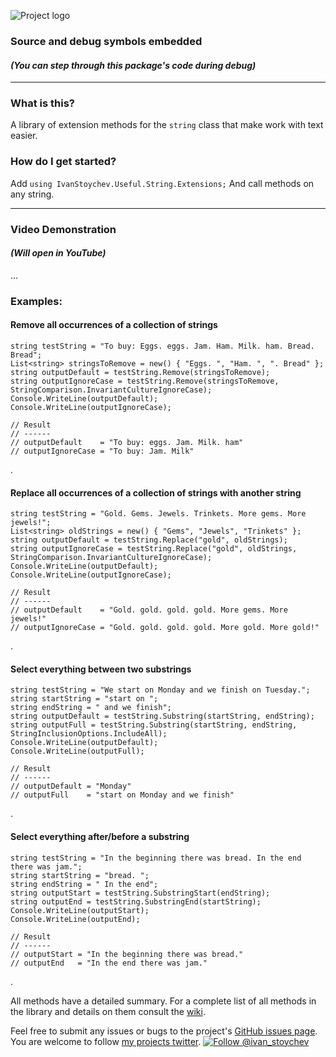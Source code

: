 ![Project logo](https://user-images.githubusercontent.com/30086277/167206693-157df6ee-55f8-4f00-a32f-7d6cef52ed9b.png)

### **Source and debug symbols embedded**
#### *(You can step through this package's code during debug)*

---

### What is this?

A library of extension methods for the `string` class that make work with text easier.

### How do I get started?

Add `using IvanStoychev.Useful.String.Extensions;`
And call methods on any string.

---

### Video Demonstration
#### *(Will open in YouTube)*

...

### Examples:

#### Remove all occurrences of a collection of strings
    string testString = "To buy: Eggs. eggs. Jam. Ham. Milk. ham. Bread. Bread";
    List<string> stringsToRemove = new() { "Eggs. ", "Ham. ", ". Bread" };
    string outputDefault = testString.Remove(stringsToRemove);
    string outputIgnoreCase = testString.Remove(stringsToRemove, StringComparison.InvariantCultureIgnoreCase);
    Console.WriteLine(outputDefault);
    Console.WriteLine(outputIgnoreCase);
    
    // Result
    // ------
    // outputDefault    = "To buy: eggs. Jam. Milk. ham"
    // outputIgnoreCase = "To buy: Jam. Milk"

.

#### Replace all occurrences of a collection of strings with another string
    string testString = "Gold. Gems. Jewels. Trinkets. More gems. More jewels!";
    List<string> oldStrings = new() { "Gems", "Jewels", "Trinkets" };
    string outputDefault = testString.Replace("gold", oldStrings);
    string outputIgnoreCase = testString.Replace("gold", oldStrings, StringComparison.InvariantCultureIgnoreCase);
    Console.WriteLine(outputDefault);
    Console.WriteLine(outputIgnoreCase);
    
    // Result
    // ------
    // outputDefault    = "Gold. gold. gold. gold. More gems. More jewels!"
    // outputIgnoreCase = "Gold. gold. gold. gold. More gold. More gold!"

.

#### Select everything between two substrings
    string testString = "We start on Monday and we finish on Tuesday.";
    string startString = "start on ";
    string endString = " and we finish";
    string outputDefault = testString.Substring(startString, endString);
    string outputFull = testString.Substring(startString, endString, StringInclusionOptions.IncludeAll);
    Console.WriteLine(outputDefault);
    Console.WriteLine(outputFull);
    
    // Result
    // ------
    // outputDefault = "Monday"
    // outputFull    = "start on Monday and we finish"

.

#### Select everything after/before a substring
    string testString = "In the beginning there was bread. In the end there was jam.";
    string startString = "bread. ";
    string endString = " In the end";
    string outputStart = testString.SubstringStart(endString);
    string outputEnd = testString.SubstringEnd(startString);
    Console.WriteLine(outputStart);
    Console.WriteLine(outputEnd);
    
    // Result
    // ------
    // outputStart = "In the beginning there was bread."
    // outputEnd   = "In the end there was jam."
.

All methods have a detailed summary.
For a complete list of all methods in the library and details on them consult the [wiki](https://github.com/IvanStoychev/IvanStoychev.Useful.String.Extensions/wiki).

Feel free to submit any issues or bugs to the project's [GitHub issues page](https://github.com/IvanStoychev/IvanStoychev.Useful.String.Extensions/issues).
You are welcome to follow [my projects twitter](https://twitter.com/ivan_stoychev).
[![Follow @ivan_stoychev](https://img.shields.io/twitter/url?label=Follow%20%40ivan_stoychev&style=social&url=https%3A%2F%2Ftwitter.com%2Fintent%2Ffollow%3Fscreen_name%3Divan_stoychev)](https://twitter.com/intent/follow?screen_name=ivan_stoychev)